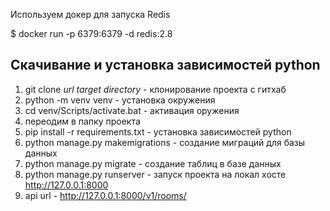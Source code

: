 Используем докер для запуска Redis

$ docker run -p 6379:6379 -d redis:2.8


## Скачивание и установка зависимостей python
1. git clone _url_ _target directory_  - клонирование проекта с гитхаб
2. python -m venv venv  - установка окружения
3. cd venv/Scripts/activate.bat - активация оружения
4. переодим в папку проекта
6. pip install -r requirements.txt  - установка зависимостей python
7. python manage.py makemigrations - создание миграций для базы данных
8. python manage.py migrate - создание таблиц в базе данных
9. python manage.py runserver - запуск проекта на локал хосте http://127.0.0.1:8000 
10. api url - http://127.0.0.1:8000/v1/rooms/

